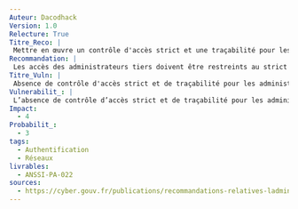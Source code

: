 ```yaml
---
Auteur: Dacodhack
Version: 1.0
Relecture: True
Titre_Reco: |
 Mettre en œuvre un contrôle d'accès strict et une traçabilité pour les administrateurs tiers
Recommandation: |
 Les accès des administrateurs tiers doivent être restreints au strict besoin opérationnel à l’aide d’un contrôle d’accès. Ces accès et les actions accomplies par les administrateurs tiers doivent être tracés.
Titre_Vuln: |
 Absence de contrôle d'accès strict et de traçabilité pour les administrateurs tiers
Vulnerabilit_: |
 L’absence de contrôle d’accès strict et de traçabilité pour les administrateurs tiers expose le système à des risques importants, tels que des accès non autorisés, une compromission des données sensibles et une impossibilité de détecter ou de remonter des incidents de sécurité.
Impact: 
  - 4
Probabilit_: 
  - 3
tags:
  - Authentification
  - Réseaux
livrables:
  - ANSSI-PA-022
sources:
  - https://cyber.gouv.fr/publications/recommandations-relatives-ladministration-securisee-des-si
---
```

